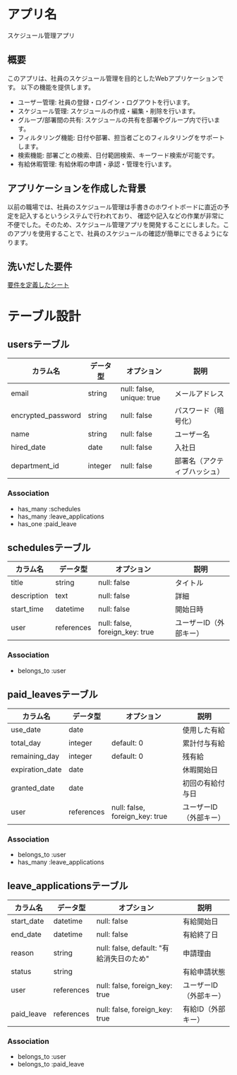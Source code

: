 # アプリ名

スケジュール管理アプリ

## 概要

このアプリは、社員のスケジュール管理を目的としたWebアプリケーションです。
以下の機能を提供します。

- ユーザー管理: 社員の登録・ログイン・ログアウトを行います。
- スケジュール管理: スケジュールの作成・編集・削除を行います。
- グループ/部署間の共有: スケジュールの共有を部署やグループ内で行います。
- フィルタリング機能: 日付や部署、担当者ごとのフィルタリングをサポートします。
- 検索機能: 部署ごとの検索、日付範囲検索、キーワード検索が可能です。
- 有給休暇管理: 有給休暇の申請・承認・管理を行います。

## アプリケーションを作成した背景
以前の職場では、社員のスケジュール管理は手書きのホワイトボードに直近の予定を記入するというシステムで行われており、
確認や記入などの作業が非常に不便でした。そのため、スケジュール管理アプリを開発することにしました。このアプリを使用することで、社員のスケジュールの確認が簡単にできるようになります。

## 洗いだした要件
[要件を定義したシート](https://docs.google.com/spreadsheets/d/1d2BwpnPHdmJBTnB1xTj-eQoIGGTLjjCpBmRvzppnB1E/edit#gid=982722306)

# テーブル設計

## usersテーブル
| カラム名            | データ型     | オプション                         | 説明                     |
| ------------------ | -----------  | --------------------------------- | ------------------------|
| email              | string       | null: false, unique: true         | メールアドレス           |
| encrypted_password | string       | null: false                       | パスワード（暗号化）     |
| name               | string       | null: false                       | ユーザー名               |
| hired_date         | date         | null: false                       | 入社日                   |
| department_id      | integer      | null: false                       | 部署名（アクティブハッシュ）|

### Association
- has_many :schedules
- has_many :leave_applications
- has_one :paid_leave

## schedulesテーブル
| カラム名       | データ型    | オプション                       | 説明                     |
| ------------- | ----------- | ------------------------------- | ------------------------ |
| title         | string      | null: false                     | タイトル                 |
| description   | text        | null: false                     | 詳細                     |
| start_time    | datetime    | null: false                     | 開始日時                 |
| user          | references  | null: false, foreign_key: true  | ユーザーID（外部キー）    |

### Association
- belongs_to :user

## paid_leavesテーブル
| カラム名               | データ型    | オプション                       | 説明                     |
| --------------------- | ----------- | ------------------------------- | ------------------------ |
| use_date              | date        |                                 | 使用した有給              |
| total_day             | integer     | default: 0                      | 累計付与有給              |
| remaining_day         | integer     | default: 0                      | 残有給                   |
| expiration_date       | date        |                                 | 休暇開始日               |
| granted_date          |	date		    |                                 | 初回の有給付与日          |
| user                  | references  | null: false, foreign_key: true  | ユーザーID（外部キー）    |

### Association
- belongs_to :user
- has_many :leave_applications

## leave_applicationsテーブル
| カラム名            | データ型    | オプション                               | 説明                     |
| ------------------ | ----------- | -------------------------------------- | ------------------------ |
| start_date         | datetime    | null: false                             | 有給開始日              |
| end_date           | datetime    | null: false                             | 有給終了日              |
| reason             | string      | null: false, default: "有給消失日のため" | 申請理由                 |
| status             | string      |                                         | 有給申請状態              |
| user               | references  | null: false, foreign_key: true          | ユーザーID（外部キー）    |
| paid_leave         | references  | null: false, foreign_key: true          | 有給ID（外部キー）        |

### Association
- belongs_to :user
- belongs_to :paid_leave